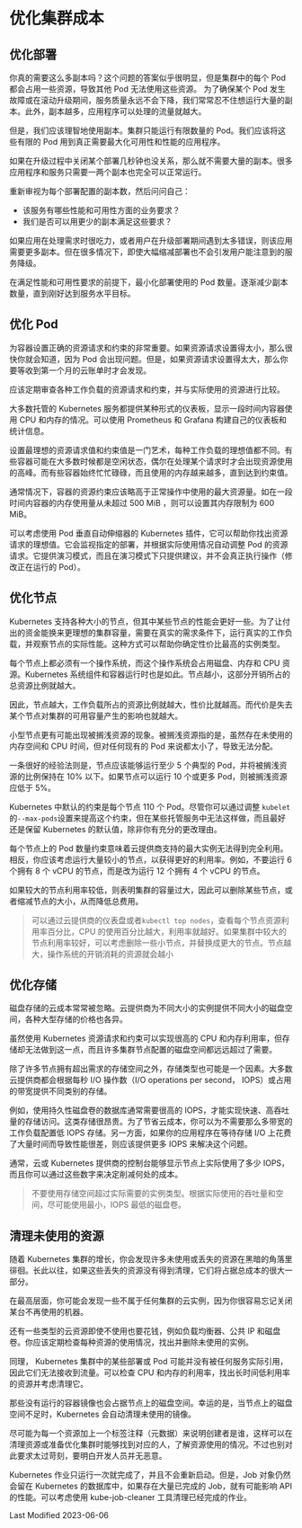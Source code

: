 # 优化集群成本

## 优化部署

你真的需要这么多副本吗？这个问题的答案似乎很明显，但是集群中的每个 Pod 都会占用一些资源，导致其他 Pod 无法使用这些资源。
为了确保某个 Pod 发生故障或在滚动升级期间，服务质量永远不会下降，我们常常忍不住想运行大量的副本。此外，副本越多，应用程序可以处理的流量就越大。

但是，我们应该理智地使用副本。集群只能运行有限数量的 Pod。我们应该将这些有限的 Pod 用到真正需要最大化可用性和性能的应用程序。

如果在升级过程中关闭某个部署几秒钟也没关系，那么就不需要大量的副本。很多应用程序和服务只需要一两个副本也完全可以正常运行。

重新审视为每个部署配置的副本数，然后问问自己：

- 该服务有哪些性能和可用性方面的业务要求？
- 我们是否可以用更少的副本满足这些要求？

如果应用在处理需求时很吃力，或者用户在升级部署期间遇到太多错误，则该应用需要更多副本。但在很多情况下，即使大幅缩减部署也不会引发用户能注意到的服务降级。

在满足性能和可用性要求的前提下，最小化部署使用的 Pod 数量。逐渐减少副本数量，直到刚好达到服务水平目标。

## 优化 Pod

为容器设置正确的资源请求和约束的非常重要。如果资源请求设置得太小，那么很快你就会知道，因为 Pod 会出现问题。但是，如果资源请求设置得太大，那么你要等收到第一个月的云账单时才会发现。

应该定期审查各种工作负载的资源请求和约束，并与实际使用的资源进行比较。

大多数托管的 Kubernetes 服务都提供某种形式的仪表板，显示一段时间内容器使用 CPU 和内存的情况。可以使用 Prometheus 和 Grafana 构建自己的仪表板和统计信息。

设置最理想的资源请求值和约束值是一门艺术，每种工作负载的理想值都不同。有些容器可能在大多数时候都是空闲状态，偶尔在处理某个请求时才会出现资源使用的高峰。而有些容器始终忙忙碌碌，而且使用的内存越来越多，直到达到约束值。

通常情况下，容器的资源约束应该略高于正常操作中使用的最大资源量。如在一段时间内容器的内存使用量从未超过 500 MiB ，则可以设置其内存限制为 600 MiB。

可以考虑使用 Pod 垂直自动伸缩器的 Kubernetes 插件，它可以帮助你找出资源请求的理想值。它会监视指定的部署，并根据实际使用情况自动调整 Pod 的资源请求。它提供演习模式，而且在演习模式下只提供建议，并不会真正执行操作（修改正在运行的 Pod）。

## 优化节点

Kubernetes 支持各种大小的节点，但其中某些节点的性能会更好一些。为了让付出的资金能换来更理想的集群容量，需要在真实的需求条件下，运行真实的工作负载，并观察节点的实际性能。这种方式可以帮助你确定性价比最高的实例类型。

每个节点上都必须有一个操作系统，而这个操作系统会占用磁盘、内存和 CPU 资源。Kubernetes 系统组件和容器运行时也是如此。节点越小，这部分开销所占的总资源比例就越大。

因此，节点越大，工作负载所占的资源比例就越大，性价比就越高。而代价是失去某个节点对集群的可用容量产生的影响也就越大。

小型节点更有可能出现被搁浅资源的现象。被搁浅资源指的是，虽然存在未使用的内存空间和 CPU 时间，但对任何现有的 Pod 来说都太小了，导致无法分配。

一条很好的经验法则是，节点应该能够运行至少 5 个典型的 Pod，并将被搁浅资源的比例保持在 10% 以下。如果节点可以运行 10 个或更多 Pod，则被搁浅资源应低于 5%。

Kubernetes 中默认的约束是每个节点 110 个 Pod。尽管你可以通过调整 `kubelet` 的`--max-pods`设置来提高这个约束，但在某些托管服务中无法这样做，而且最好还是保留 Kubernetes 的默认值，除非你有充分的更改理由。

每个节点上的 Pod 数量约束意味着云提供商支持的最大实例无法得到完全利用。相反，你应该考虑运行大量较小的节点，以获得更好的利用率。例如，不要运行 6 个拥有 8 个 vCPU 的节点，而是改为运行 12 个拥有 4 个 vCPU 的节点。

如果较大的节点利用率较低，则表明集群的容量过大，因此可以删除某些节点，或者缩减节点的大小，从而降低总费用。

> 可以通过云提供商的仪表盘或者`kubectl top nodes`，查看每个节点资源利用率百分比，CPU 的使用百分比越大，利用率就越好。如果集群中较大的节点利用率较好，可以考虑删除一些小节点，并替换成更大的节点。节点越大，操作系统的开销消耗的资源就会越小

## 优化存储

磁盘存储的云成本常常被忽略。云提供商为不同大小的实例提供不同大小的磁盘空间，各种大型存储的价格也各异。

虽然使用 Kubernetes 资源请求和约束可以实现很高的 CPU 和内存利用率，但存储却无法做到这一点，而且许多集群节点配置的磁盘空间都远远超过了需要。

除了许多节点拥有超出需求的存储空间之外，存储类型也可能是一个因素。大多数云提供商都会根据每秒 I/O 操作数（I/O operations per second， IOPS）或占用的带宽提供不同类别的存储。

例如，使用持久性磁盘卷的数据库通常需要很高的 IOPS，才能实现快速、高吞吐量的存储访问。这类存储很昂贵。为了节省云成本，你可以为不需要那么多带宽的工作负载配置低 IOPS 存储。另一方面，如果你的应用程序在等待存储 I/O 上花费了大量时间而导致性能很差，则应该提供更多 IOPS 来解决这个问题。

通常，云或 Kubernetes 提供商的控制台能够显示节点上实际使用了多少 IOPS，而且你可以通过这些数字来决定削减何处的成本。

> 不要使用存储空间超过实际需要的实例类型。根据实际使用的吞吐量和空间，尽可能使用最小，IOPS 最低的磁盘卷。

## 清理未使用的资源

随着 Kubernetes 集群的增长，你会发现许多未使用或丢失的资源在黑暗的角落里徘徊。长此以往，如果这些丢失的资源没有得到清理，它们将占据总成本的很大一部分。

在最高层面，你可能会发现一些不属于任何集群的云实例，因为你很容易忘记关闭某台不再使用的机器。

还有一些类型的云资源即使不使用也要花钱，例如负载均衡器、公共 IP 和磁盘卷。你应该定期检查每种资源的使用情况，找出并删除未使用的实例。

同理， Kubernetes 集群中的某些部署或 Pod 可能并没有被任何服务实际引用，因此它们无法接收到流量。可以检查 CPU 和内存的利用率，找出长时间低利用率的资源并考虑清理它。

那些没有运行的容器镜像也会占据节点上的磁盘空间。幸运的是，当节点上的磁盘空间不足时，Kubernetes 会自动清理未使用的镜像。

尽可能为每一个资源加上一个标签注释（元数据）来说明创建者是谁，这样可以在清理资源或准备优化集群时能够找到对应的人，了解资源使用的情况。不过也别对此要求太过苛刻，要明白开发人员并无恶意。

Kubernetes 作业只运行一次就完成了，并且不会重新启动。但是，Job 对象仍然会留在 Kubernetes 的数据库中，如果存在大量已完成的 Job，就有可能影响 API 的性能。可以考虑使用 kube-job-cleaner 工具清理已经完成的作业。

Last Modified 2023-06-06
